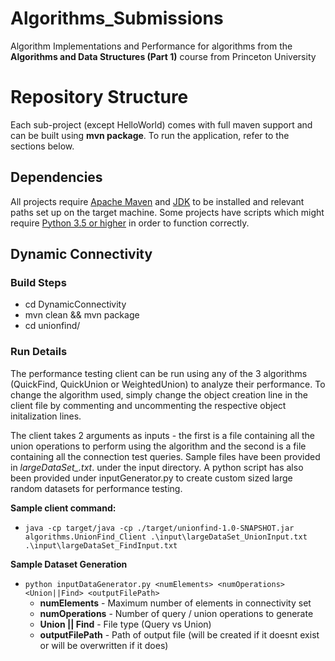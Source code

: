 # Algorithms_Submissions

Algorithm Implementations and Performance for algorithms from the __Algorithms and Data Structures (Part 1)__ course from Princeton University

# Repository Structure
Each sub-project (except HelloWorld) comes with full maven support and can be built using __mvn package__. To run the application, refer to the sections below.

## Dependencies
All projects require [Apache Maven](https://maven.apache.org/index.html) and [JDK](https://www.oracle.com/java/technologies/javase-jdk8-downloads.html) to be installed and relevant paths set up on the target machine. Some projects have scripts which might require [Python 3.5 or higher](https://www.python.org/downloads/) in order to function correctly.

## Dynamic Connectivity
### Build Steps
  - cd DynamicConnectivity
  - mvn clean && mvn package
  - cd unionfind/
 
### Run Details
The performance testing client can be run using any of the 3 algorithms (QuickFind, QuickUnion or WeightedUnion) to analyze their performance. To change the algorithm used, simply change the object creation line in the client file by commenting and uncommenting the respective 
object initalization lines.

The client takes 2 arguments as inputs - the first is a file containing all the union operations to perform using the algorithm and the second is a file containing all the connection test queries. Sample files have been provided in *largeDataSet_.txt*. under the input directory. A python script has also been provided under inputGenerator.py to create custom sized large random datasets for performance testing.

__Sample client command:__
  - `java -cp target/java -cp ./target/unionfind-1.0-SNAPSHOT.jar algorithms.UnionFind_Client .\input\largeDataSet_UnionInput.txt .\input\largeDataSet_FindInput.txt`
  
__Sample Dataset Generation__
  - `python inputDataGenerator.py <numElements> <numOperations> <Union||Find> <outputFilePath>`
    - __numElements__ - Maximum number of elements in connectivity set
    - __numOperations__ - Number of query / union operations to generate
    - __Union || Find__ - File type (Query vs Union)
    - __outputFilePath__ - Path of output file (will be created if it doesnt exist or will be overwritten if it does)
